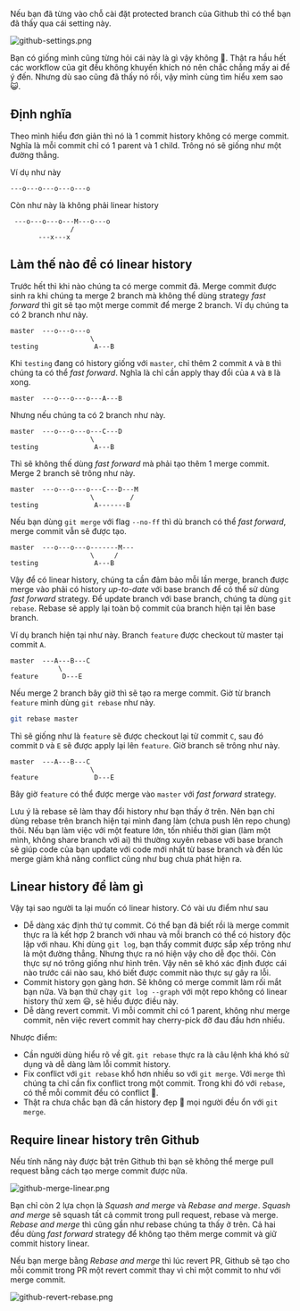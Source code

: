 Nếu bạn đã từng vào chỗ cài đặt protected branch của Github thì có thể bạn đã thấy qua cái setting này.

![github-settings.png](https://i.imgur.com/cGYGRNA.png)

Bạn có giống mình cũng từng hỏi cái này là gì vậy không :thinking:.
Thật ra hầu hết các workflow của git đều không khuyến khích nó nên chắc chẳng mấy ai để ý đến.
Nhưng dù sao cũng đã thấy nó rồi, vậy mình cùng tìm hiểu xem sao :smiley_cat:.

## Định nghĩa

Theo mình hiểu đơn giản thì nó là 1 commit history không có merge commit.
Nghĩa là mỗi commit chỉ có 1 parent và 1 child. Trông nó sẽ giống như một đường thẳng.

Ví dụ như này

```text
---o---o---o---o---o
```

Còn như này là không phải linear history

```text
 ---o---o---o---M---o---o
               /
       ---x---x
```

## Làm thế nào để có linear history

Trước hết thì khi nào chúng ta có merge commit đã. Merge commit được sinh ra khi chúng ta merge 2 branch mà không thể
dùng strategy *fast forward* thì git sẽ tạo một merge commit để merge 2 branch.
Ví dụ chúng ta có 2 branch như này.

```text
master  ---o---o---o
                    \
testing              A---B
```

Khi `testing` đang có history giống với `master`, chỉ thêm 2 commit `A` và `B` thì chúng ta có thể *fast forward*.
Nghĩa là chỉ cần apply thay đổi của `A` và `B` là xong.

```text
master  ---o---o---o---A---B
```

Nhưng nếu chúng ta có 2 branch như này.

```text
master  ---o---o---o---C---D
                    \
testing              A---B
```

Thì sẽ không thế dùng *fast forward* mà phải tạo thêm 1 merge commit. Merge 2 branch sẽ trông như này.

```text
master  ---o---o---o---C---D---M
                    \         /
testing              A-------B
```

Nếu bạn dùng `git merge` với flag `--no-ff` thì dù branch có thể *fast forward*, merge commit vẫn sẽ được tạo.

```text
master  ---o---o---o-------M---
                    \     /
testing              A---B
```

Vậy để có linear history, chúng ta cần đảm bảo mỗi lần merge, branch được merge vào phải có history *up-to-date* với
base branch để có thể sử dùng *fast forward* strategy.
Để update branch với base branch, chúng ta dùng `git rebase`. Rebase sẽ apply lại toàn bộ commit của branch hiện tại
lên base branch.

Ví dụ branch hiện tại như này. Branch `feature` được checkout từ master tại commit `A`.

```text
master  ---A---B---C
            \
feature      D---E
```

Nếu merge 2 branch bây giờ thì sẽ tạo ra merge commit. Giờ từ branch `feature` mình dùng `git rebase` như này.

```sh
git rebase master
```

Thì sẽ giống như là `feature` sẽ được checkout lại từ commit `C`, sau đó commit `D` và `E` sẽ được apply lại lên `feature`.
Giờ branch sẽ trông như này.

```text
master  ---A---B---C
                    \
feature              D---E
```

Bây giờ `feature` có thể được merge vào `master` với *fast forward* strategy.

Lưu ý là rebase sẽ làm thay đổi history như bạn thấy ở trên. Nên bạn chỉ dùng rebase trên branch hiện tại mình đang
làm (chưa push lên repo chung) thôi.
Nếu bạn làm việc với một feature lớn, tốn nhiều thời gian (làm một mình, không share branch với ai) thì thường xuyên
rebase với base branch sẽ giúp code của bạn update với code mới nhất từ base branch và đến lúc merge giảm khả năng
conflict cũng như bug chưa phát hiện ra.

## Linear history để làm gì

Vậy tại sao người ta lại muốn có linear history. Có vài ưu điểm như sau

- Dễ dàng xác định thứ tự commit.
  Có thể bạn đã biết rồi là merge commit thực ra là kết hợp 2 branch với nhau và mỗi branch có thể có history độc lập
  với nhau. Khi dùng `git log`, bạn thấy commit được sắp xếp trông như là một đường thẳng. Nhưng thực ra nó hiện vậy cho
  dễ đọc thôi. Còn thực sự nó trông giống như hình trên. Vậy nên sẽ khó xác định được cái nào trước cái nào sau,
  khó biết được commit nào thực sự gây ra lỗi.
- Commit history gọn gàng hơn.
  Sẽ không có merge commit làm rối mắt bạn nữa.
  Và bạn thử chạy `git log --graph` với một repo không có linear history thử xem :smiley:, sẽ hiểu được điều này.
- Dễ dàng revert commit.
  Vì mỗi commit chỉ có 1 parent, không như merge commit, nên việc revert commit hay cherry-pick đỡ đau đầu hơn nhiều.

Nhược điểm:

- Cần người dùng hiểu rõ về git.
  `git rebase` thực ra là câu lệnh khá khó sử dụng và dễ dàng làm lỗi commit history.
- Fix conflict với `git rebase` khổ hơn nhiều so với `git merge`.
  Với `merge` thì chúng ta chỉ cần fix conflict trong một commit.
  Trong khi đó với `rebase`, có thể mỗi commit đều có conflict :slightly_smiling_face:.
- Thật ra chưa chắc bạn đã cần history đẹp :rofl: mọi người đều ổn với `git merge`.

## Require linear history trên Github

Nếu tính năng này được bật trên Github thì bạn sẽ không thể merge pull request bằng cách tạo merge commit được nữa.

![github-merge-linear.png](https://i.imgur.com/FmSXaMI.png)

Bạn chỉ còn 2 lựa chọn là *Squash and merge* và *Rebase and merge*.
*Squash and merge* sẽ squash tất cả commit trong pull request, rebase và merge.
*Rebase and merge* thì cũng gần như rebase chúng ta thấy ở trên.
Cả hai đều dùng *fast forward* strategy để không tạo thêm merge commit và giữ commit history linear.

Nếu bạn merge bằng *Rebase and merge* thì lúc revert PR, Github sẽ tạo cho mỗi commit trong PR một revert commit
thay vì chỉ một commit to như với merge commit.

![github-revert-rebase.png](https://i.imgur.com/q40VJKd.png)